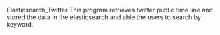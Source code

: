 Elasticsearch_Twitter 
This program retrieves twitter public time line and stored the data in the elasticsearch and able the users to search by keyword.
